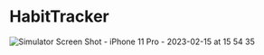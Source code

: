 # HabitTracker



![Simulator Screen Shot - iPhone 11 Pro - 2023-02-15 at 15 54 35](https://user-images.githubusercontent.com/109591126/219033028-5b4a5900-6355-435b-b587-faf0f851f21f.png)
